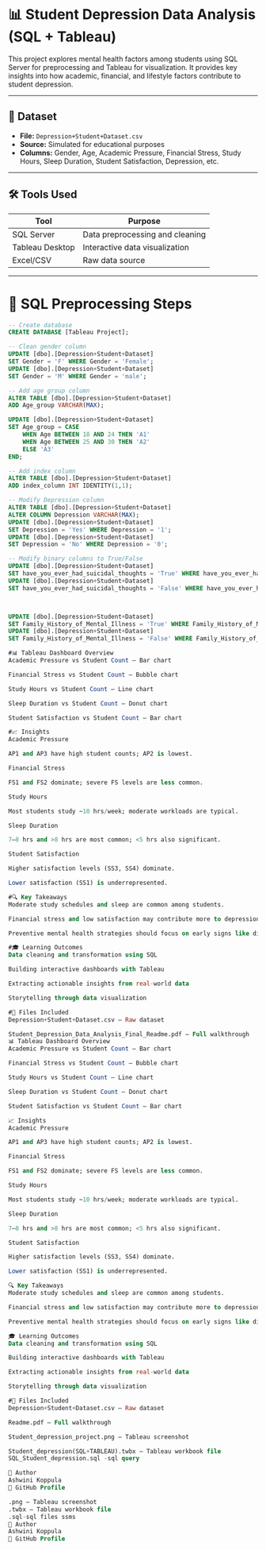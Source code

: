 # 📊 Student Depression Data Analysis (SQL + Tableau)

This project explores mental health factors among students using SQL Server for preprocessing and Tableau for visualization. It provides key insights into how academic, financial, and lifestyle factors contribute to student depression.

---

## 📁 Dataset

- **File:** `Depression+Student+Dataset.csv`
- **Source:** Simulated for educational purposes
- **Columns:** Gender, Age, Academic Pressure, Financial Stress, Study Hours, Sleep Duration, Student Satisfaction, Depression, etc.

---

## 🛠️ Tools Used

| Tool           | Purpose                        |
|----------------|--------------------------------|
| SQL Server     | Data preprocessing and cleaning |
| Tableau Desktop| Interactive data visualization |
| Excel/CSV      | Raw data source                 |

---

# 🔧 SQL Preprocessing Steps

```sql
-- Create database
CREATE DATABASE [Tableau Project];

-- Clean gender column
UPDATE [dbo].[Depression+Student+Dataset]
SET Gender = 'F' WHERE Gender = 'Female';
UPDATE [dbo].[Depression+Student+Dataset]
SET Gender = 'M' WHERE Gender = 'male';

-- Add age group column
ALTER TABLE [dbo].[Depression+Student+Dataset]
ADD Age_group VARCHAR(MAX);

UPDATE [dbo].[Depression+Student+Dataset]
SET Age_group = CASE
    WHEN Age BETWEEN 18 AND 24 THEN 'A1'
    WHEN Age BETWEEN 25 AND 30 THEN 'A2'
    ELSE 'A3'
END;

-- Add index column
ALTER TABLE [dbo].[Depression+Student+Dataset]
ADD index_column INT IDENTITY(1,1);

-- Modify Depression column
ALTER TABLE [dbo].[Depression+Student+Dataset]
ALTER COLUMN Depression VARCHAR(MAX);
UPDATE [dbo].[Depression+Student+Dataset]
SET Depression = 'Yes' WHERE Depression = '1';
UPDATE [dbo].[Depression+Student+Dataset]
SET Depression = 'No' WHERE Depression = '0';

-- Modify binary columns to True/False
UPDATE [dbo].[Depression+Student+Dataset]
SET have_you_ever_had_suicidal_thoughts = 'True' WHERE have_you_ever_had_suicidal_thoughts = '1';
UPDATE [dbo].[Depression+Student+Dataset]
SET have_you_ever_had_suicidal_thoughts = 'False' WHERE have_you_ever_had_suicidal_thoughts = '0';



UPDATE [dbo].[Depression+Student+Dataset]
SET Family_History_of_Mental_Illness = 'True' WHERE Family_History_of_Mental_Illness = '1';
UPDATE [dbo].[Depression+Student+Dataset]
SET Family_History_of_Mental_Illness = 'False' WHERE Family_History_of_Mental_Illness = '0';

#📊 Tableau Dashboard Overview
Academic Pressure vs Student Count – Bar chart

Financial Stress vs Student Count – Bubble chart

Study Hours vs Student Count – Line chart

Sleep Duration vs Student Count – Donut chart

Student Satisfaction vs Student Count – Bar chart

#📈 Insights
Academic Pressure

AP1 and AP3 have high student counts; AP2 is lowest.

Financial Stress

FS1 and FS2 dominate; severe FS levels are less common.

Study Hours

Most students study ~10 hrs/week; moderate workloads are typical.

Sleep Duration

7–8 hrs and >8 hrs are most common; <5 hrs also significant.

Student Satisfaction

Higher satisfaction levels (SS3, SS4) dominate.

Lower satisfaction (SS1) is underrepresented.

#🔍 Key Takeaways
Moderate study schedules and sleep are common among students.

Financial stress and low satisfaction may contribute more to depression.

Preventive mental health strategies should focus on early signs like dissatisfaction or poor sleep patterns.

#🎓 Learning Outcomes
Data cleaning and transformation using SQL

Building interactive dashboards with Tableau

Extracting actionable insights from real-world data

Storytelling through data visualization

#📎 Files Included
Depression+Student+Dataset.csv – Raw dataset

Student_Depression_Data_Analysis_Final_Readme.pdf – Full walkthrough
📊 Tableau Dashboard Overview
Academic Pressure vs Student Count – Bar chart

Financial Stress vs Student Count – Bubble chart

Study Hours vs Student Count – Line chart

Sleep Duration vs Student Count – Donut chart

Student Satisfaction vs Student Count – Bar chart

📈 Insights
Academic Pressure

AP1 and AP3 have high student counts; AP2 is lowest.

Financial Stress

FS1 and FS2 dominate; severe FS levels are less common.

Study Hours

Most students study ~10 hrs/week; moderate workloads are typical.

Sleep Duration

7–8 hrs and >8 hrs are most common; <5 hrs also significant.

Student Satisfaction

Higher satisfaction levels (SS3, SS4) dominate.

Lower satisfaction (SS1) is underrepresented.

🔍 Key Takeaways
Moderate study schedules and sleep are common among students.

Financial stress and low satisfaction may contribute more to depression.

Preventive mental health strategies should focus on early signs like dissatisfaction or poor sleep patterns.

🎓 Learning Outcomes
Data cleaning and transformation using SQL

Building interactive dashboards with Tableau

Extracting actionable insights from real-world data

Storytelling through data visualization

#📎 Files Included
Depression+Student+Dataset.csv – Raw dataset

Readme.pdf – Full walkthrough

Student_depression_project.png – Tableau screenshot 

Student_depression(SQL+TABLEAU).twbx – Tableau workbook file 
SQL_Student_depression.sql -sql query

📌 Author
Ashwini Koppula
🔗 GitHub Profile

.png – Tableau screenshot 
.twbx – Tableau workbook file
.sql-sql files ssms
📌 Author
Ashwini Koppula
🔗 GitHub Profile


